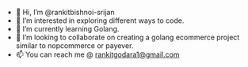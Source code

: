 - 👋 Hi, I’m @rankitbishnoi-srijan
- 👀 I’m interested in exploring different ways to code.
- 🌱 I’m currently learning Golang.
- 💞️ I’m looking to collaborate on creating a golang ecommerce project similar to nopcommerce or payever.
- 📫 You can reach me @ rankitgodara1@gmail.com

<!---
rankitbishnoi-srijan/rankitbishnoi-srijan is a ✨ special ✨ repository because its `README.md` (this file) appears on your GitHub profile.
You can click the Preview link to take a look at your changes.
--->
